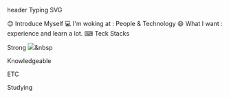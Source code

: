 
header Typing SVG

😊 Introduce Myself
💻 I'm woking at : People & Technology
😄 What I want : experience and learn a lot.
⌨ Teck Stacks

Strong
<img src="https://img.shields.io/badge/React-3766AB?style=flat-square&logo=React&logoColor=white"/></a>&nbsp 
       

Knowledgeable

 

ETC

    

Studying

